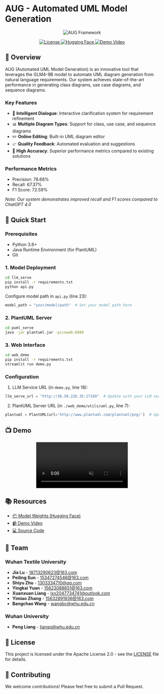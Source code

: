 # AUG - Automated UML Model Generation

<div align="center">
    <img src="./assets/框架图_页面_3.jpg" alt="AUG Framework">
    <p>
        <a href="https://github.com/XIAOLingQ/AUG/blob/main/LICENSE">
            <img alt="License" src="https://img.shields.io/github/license/XIAOLingQ/AUG.svg?color=blue">
        </a>
        <a href="https://huggingface.co/afedf/AUG">
            <img alt="Hugging Face" src="https://img.shields.io/badge/🤗%20Hugging%20Face-AUG-blue">
        </a>
        <a href="https://youtu.be/kHbCPK6kOag">
            <img alt="Demo Video" src="https://img.shields.io/badge/Demo-Video-red">
        </a>
    </p>
</div>

## 📖 Overview

AUG (Automated UML Model Generation) is an innovative tool that leverages the GLM4-9B model to automate UML diagram generation from natural language requirements. Our system achieves state-of-the-art performance in generating class diagrams, use case diagrams, and sequence diagrams.

### Key Features

- 🤖 **Intelligent Dialogue**: Interactive clarification system for requirement refinement
- 📊 **Multiple Diagram Types**: Support for class, use case, and sequence diagrams
- ✏️ **Online Editing**: Built-in UML diagram editor
- 📈 **Quality Feedback**: Automated evaluation and suggestions
- 🎯 **High Accuracy**: Superior performance metrics compared to existing solutions

### Performance Metrics

- Precision: 78.68%
- Recall: 67.37%
- F1 Score: 72.59%

*Note: Our system demonstrates improved recall and F1 scores compared to ChatGPT 4.0*

## 🚀 Quick Start

### Prerequisites

- Python 3.8+
- Java Runtime Environment (for PlantUML)
- Git

### 1. Model Deployment

```bash
cd llm_serve
pip install -r requirements.txt
python api.py
```

Configure model path in `api.py` (line 23):

```python
model_path = "your/model/path"  # Set your model path here
```

### 2. PlantUML Server

```bash
cd puml_serve
java -jar plantuml.jar -picoweb:8888
```

### 3. Web Interface

```bash
cd web_demo
pip install -r requirements.txt
streamlit run demo.py
```

### Configuration

1. LLM Service URL (in `demo.py`, line 18):

```python
llm_serve_url = "http://36.50.226.35:17169"  # Update with your LLM service URL
```

2. PlantUML Server URL (in `./web_demo/utils/uml.py`, line 7):

```python
plantuml = PlantUML(url='http://www.plantuml.com/plantuml/png/')  # Update with your PlantUML server URL
```

## 📺 Demo

<div align="center">
    <video src="https://private-user-images.githubusercontent.com/143795037/402926288-cddabfdf-611b-4ecf-8c8c-704f605299a4.mp4" controls="controls" muted="muted" style="max-width:800px;">
    </video>
</div>

## 📚 Resources

- [📦 Model Weights (Hugging Face)](https://huggingface.co/afedf/AUG)
- [📹 Demo Video](https://youtu.be/kHbCPK6kOag)
- [💻 Source Code](https://github.com/XIAOLingQ/AUG)

## 👥 Team

### Wuhan Textile University

- **Jia Lu** - [18713290623@163.com](mailto:18713290623@163.com)
- **Peiling Sun** - [15347274546@163.com](mailto:15347274546@163.com)
- **Shiyu Zhu** - [1303334710@qq.com](mailto:1303334710@qq.com)
- **Yingkai Yuan** - [15623088651@163.com](mailto:15623088651@163.com)
- **Xuanxuan Liang** - [lxx2047734741@outlook.com](mailto:lxx2047734741@outlook.com)
- **Yimiao Zhang** - [15632891936@163.com](mailto:15632891936@163.com)
- **Bangchao Wang** - [wangbc@whu.edu.cn](mailto:wangbc@whu.edu.cn)

### Wuhan University

- **Peng Liang** - [liangp@whu.edu.cn](mailto:liangp@whu.edu.cn)

## 📄 License

This project is licensed under the Apache License 2.0 - see the [LICENSE](LICENSE) file for details.

## 🤝 Contributing

We welcome contributions! Please feel free to submit a Pull Request.
